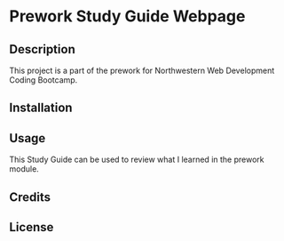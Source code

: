 # Prework Study Guide Webpage

## Description

This project is a part of the prework for Northwestern Web Development Coding Bootcamp. 

## Installation


## Usage

This Study Guide can be used to review what I learned in the prework module. 

## Credits



## License

